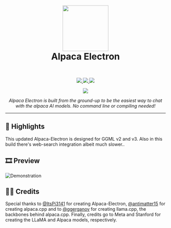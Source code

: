 <h1 align="center">
<sub>
<img src="https://raw.githubusercontent.com/ItsPi3141/alpaca-electron/main/icon/alpaca-chat-logo.png?raw=true" height=144>
</sub>
<br>
Alpaca Electron
</h1>
<br>
<p align="center">
  <a href="https://nodejs.org">
    <img src="https://img.shields.io/badge/node.js-6DA55F?style=for-the-badge&logo=node.js&logoColor=white">
  </a>
  <a href="https://www.electronjs.org/">
    <img src="https://img.shields.io/badge/Electron-191970?style=for-the-badge&logo=Electron&logoColor=white">
  </a>
  <a href="https://github.com/antimatter15/alpaca.cpp/">
    <img src="https://img.shields.io/badge/Alpaca.cpp-%2300599C.svg?style=for-the-badge&logo=c%2B%2B&logoColor=white">
  </a>
</p>
<p align="center">
  <a href="https://discord.gg/W7xwHpPWth">
    <img src="https://img.shields.io/badge/Discord-%235865F2.svg?style=for-the-badge&logo=discord&logoColor=white">
  </a>
</p>
<p align="center"><i>Alpaca Electron is built from the ground-up to be the easiest way to chat with the alpaca AI models. No command line or compiling needed!</i></p>
<hr>

## 📃 Highlights

This updated Alpaca-Electron is designed for GGML v2 and v3. Also in this build there's web-search integration albeit much slower..

## 🎞 Preview

![Demonstration](https://github.com/ItsPi3141/alpaca-electron/raw/main/demo.gif)


## 👨‍💻 Credits

Special thanks to [@ItsPi3141](https://github.com/ItsPi3141/alpaca-electron) for creating Alpaca-Electron, [@antimatter15](https://github.com/antimatter15/alpaca.cpp) for creating alpaca.cpp and to [@ggerganov](https://github.com/ggerganov/llama.cpp) for creating llama.cpp, the backbones behind alpaca.cpp. Finally, credits go to Meta and Stanford for creating the LLaMA and Alpaca models, respectively.
